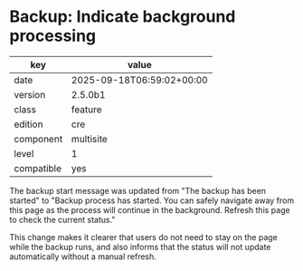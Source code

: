 [//]: # (werk v2)
# Backup: Indicate background processing

key        | value
---------- | ---
date       | 2025-09-18T06:59:02+00:00
version    | 2.5.0b1
class      | feature
edition    | cre
component  | multisite
level      | 1
compatible | yes

The backup start message was updated from "The backup has been started" to
"Backup process has started. You can safely navigate away from this page as the
process will continue in the background. Refresh this page to check the current
status."

This change makes it clearer that users do not need to stay on the page while
the backup runs, and also informs that the status will not update automatically
without a manual refresh.
